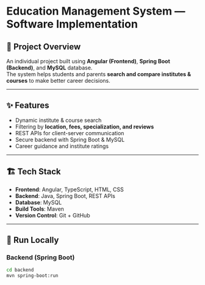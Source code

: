 # Education Management System — Software Implementation

## 📖 Project Overview
An individual project built using **Angular (Frontend)**, **Spring Boot (Backend)**, and **MySQL** database.  
The system helps students and parents **search and compare institutes & courses** to make better career decisions.

---

## ✨ Features
- Dynamic institute & course search
- Filtering by **location, fees, specialization, and reviews**
- REST APIs for client-server communication
- Secure backend with Spring Boot & MySQL
- Career guidance and institute ratings

---

## 🏗️ Tech Stack
- **Frontend**: Angular, TypeScript, HTML, CSS
- **Backend**: Java, Spring Boot, REST APIs
- **Database**: MySQL
- **Build Tools**: Maven
- **Version Control**: Git + GitHub

---

## 🚀 Run Locally
### Backend (Spring Boot)
```bash
cd backend
mvn spring-boot:run

